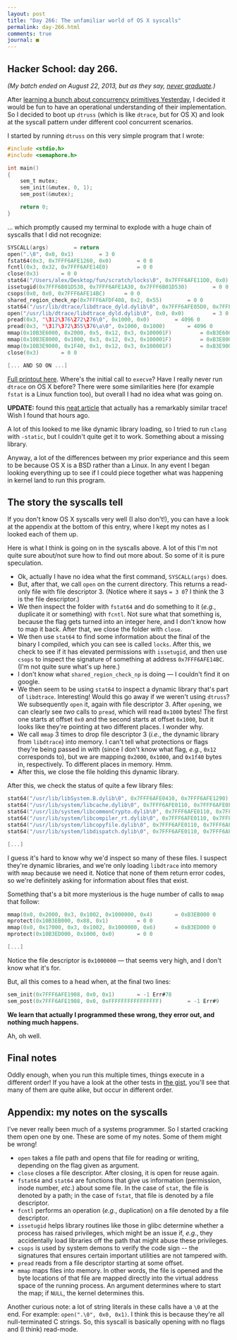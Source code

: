 ```yaml
---
layout: post
title: "Day 266: The unfamiliar world of OS X syscalls"
permalink: day-266.html
comments: true
journal: ■
---
```



## Hacker School: day 266.

*(My batch ended on August 22, 2013, but as they say, [never graduate](https://www.hackerschool.com/).)*


After [learning a bunch about concurrency primitives Yesterday](day-265.html), I decided it would be fun to have an operational understanding of their implementation. So I decided to boot up `dtruss` (which is like `dtrace`, but for OS X) and look at the syscall pattern under different cool concurrent scenarios.

I started by running `dtruss` on this very simple program that I wrote:

```c
#include <stdio.h>
#include <semaphore.h>

int main()
{
    sem_t mutex;
    sem_init(&mutex, 0, 1);
    sem_post(&mutex);

    return 0;
}
```

... which promptly caused my terminal to explode with a huge chain of syscalls that I did not recognize:

```c
SYSCALL(args) 		 = return
open(".\0", 0x0, 0x1)		 = 3 0
fstat64(0x3, 0x7FFF6AFE1260, 0x0)		 = 0 0
fcntl(0x3, 0x32, 0x7FFF6AFE14E0)		 = 0 0
close(0x3)		 = 0 0
stat64("/Users/alex/Desktop/fun/scratch/locks\0", 0x7FFF6AFE11D0, 0x0)		 = 0 0
issetugid(0x7FFF6B01D530, 0x7FFF6AFE1A30, 0x7FFF6B01D530)		 = 0 0
csops(0x0, 0x0, 0x7FFF6AFE14BC)		 = 0 0
shared_region_check_np(0x7FFF6AFDF408, 0x2, 0x55)		 = 0 0
stat64("/usr/lib/dtrace/libdtrace_dyld.dylib\0", 0x7FFF6AFE05D0, 0x7FFF6AFE14C0)		 = 0 0
open("/usr/lib/dtrace/libdtrace_dyld.dylib\0", 0x0, 0x0)		 = 3 0
pread(0x3, "\312\376\272\276\0", 0x1000, 0x0)		 = 4096 0
pread(0x3, "\317\372\355\376\a\0", 0x1000, 0x1000)		 = 4096 0
mmap(0x10B3E6000, 0x2000, 0x5, 0x12, 0x3, 0x100001F)		 = 0xB3E6000 0
mmap(0x10B3E8000, 0x1000, 0x3, 0x12, 0x3, 0x100001F)		 = 0xB3E8000 0
mmap(0x10B3E9000, 0x1F40, 0x1, 0x12, 0x3, 0x100001F)		 = 0xB3E9000 0
close(0x3)		 = 0 0

[... AND SO ON ...]
```

[Full printout here](https://gist.github.com/hausdorff/9226737#file-dtrace-output-for-very-simple-lock-test). Where's the initial call to `execve`? Have I really never run `dtrace` on OS X before? There were some similarities here (for example `fstat` is a Linux function too), but overall I had no idea what was going on.

**UPDATE:** found this [neat article](https://people.gnome.org/~newren/tutorials/developing-with-gnome/html/ch03s02.html) that actually has a remarkably similar trace! Wish I found that hours ago.

A lot of this looked to me like dynamic library loading, so I tried to run `clang` with `-static`, but I couldn't quite get it to work. Something about a missing library.

Anyway, a lot of the differences between my prior experiance and this seem to be because OS X is a BSD rather than a Linux. In any event I began looking everything up to see if I could piece together what was happening in kernel land to run this program.


## The story the syscalls tell

If you don't know OS X syscalls very well (I also don't!), you can have a look at the appendix at the bottom of this entry, where I kept my notes as I looked each of them up.

Here is what I think is going on in the syscalls above. A lot of this I'm not quite sure about/not sure how to find out more about. So some of it is pure speculation.

* Ok, actually I have no idea what the first command, `SYSCALL(args)` does.
* But, after that, we call `open` on the current directory. This returns a read-only file with file descriptor 3. (Notice where it says `= 3 0`? I think the 3 is the file descriptor.)
* We then inspect the folder with `fstat64` and do something to it (*e.g.*, duplicate it or something) with `fcntl`. Not sure what that something is, because the flag gets turned into an integer here, and I don't know how to map it back. After that, we close the folder with `close`.
* We then use `stat64` to find some information about the final of the binary I compiled, which you can see is called `locks`. After this, we check to see if it has elevated permissions with `issetugid`, and then use `csops` to inspect the signature of something at address `0x7FFF6AFE14BC`. (I'm not quite sure what's up here.)
* I don't know what `shared_region_check_np` is doing &mdash; I couldn't find it on google.
* We then seem to be using `stat64` to inspect a dynamic library that's part of `libdtrace`. Interesting! Would this go away if we weren't using `dtruss`? We subsequently `open` it, again with file descriptor 3. After `open`ing, we can clearly see *two* calls to `pread`, which will read `0x1000` bytes! The first one starts at offset `0x0` and the second starts at offset `0x1000`, but it looks like they're pointing at two different places. I wonder why.
* We call `mmap` 3 times to drop file descriptor 3 (*i.e.*, the dynamic library from `libdtrace`) into memory. I can't tell what protections or flags they're being passed in with (since I don't know what flag, *e.g.*, `0x12` corresponds to), but we are mapping `0x2000`, `0x1000`, and `0x1f40` bytes in, respectively. To different places in memory. Hmm.
* After this, we close the file holding this dynamic library.

After this, we check the status of quite a few library files:

```c
stat64("/usr/lib/libSystem.B.dylib\0", 0x7FFF6AFE0410, 0x7FFF6AFE1290)		 = 0 0
stat64("/usr/lib/system/libcache.dylib\0", 0x7FFF6AFE0110, 0x7FFF6AFE0F90)		 = 0 0
stat64("/usr/lib/system/libcommonCrypto.dylib\0", 0x7FFF6AFE0110, 0x7FFF6AFE0F90)		 = 0 0
stat64("/usr/lib/system/libcompiler_rt.dylib\0", 0x7FFF6AFE0110, 0x7FFF6AFE0F90)		 = 0 0
stat64("/usr/lib/system/libcopyfile.dylib\0", 0x7FFF6AFE0110, 0x7FFF6AFE0F90)		 = 0 0
stat64("/usr/lib/system/libdispatch.dylib\0", 0x7FFF6AFE0110, 0x7FFF6AFE0F90)		 = 0 0

[...]
```

I guess it's hard to know why we'd inspect so many of these files. I suspect they're dynamic libraries, and we're only loading `libdtrace` into memory with `mmap` because we need it. Notice that none of them return error codes, so we're definitely asking for information about files that exist.

Something that's a bit more mysterious is the huge number of calls to `mmap` that follow:

```c
mmap(0x0, 0x2000, 0x3, 0x1002, 0x1000000, 0x4)		 = 0xB3EB000 0
mprotect(0x10B3EB000, 0x88, 0x1)		 = 0 0
mmap(0x0, 0x17000, 0x3, 0x1002, 0x1000000, 0x6)		 = 0xB3ED000 0
mprotect(0x10B3ED000, 0x1000, 0x0)		 = 0 0

[...]
```

Notice the file descriptor is `0x1000000` &mdash; that seems very high, and I don't know what it's for.


But, all this comes to a head when, at the final two lines:

```c
sem_init(0x7FFF6AFE1908, 0x0, 0x1)		 = -1 Err#78
sem_post(0x7FFF6AFE1908, 0x0, 0xFFFFFFFFFFFFFFFF)		 = -1 Err#9
```

**We learn that actually I programmed these wrong, they error out, and nothing much happens.**

Ah, oh well.


## Final notes

Oddly enough, when you run this multiple times, things execute in a different order! If you have a look at the other tests in [the gist](https://gist.github.com/hausdorff/9226737), you'll see that many of them are quite alike, but occur in different order.


## Appendix: my notes on the syscalls

I've never really been much of a systems programmer. So I started cracking them open one by one. These are some of my notes. Some of them might be wrong!

* `open` takes a file path and opens that file for reading or writing, depending on the flag given as argument.
* `close` closes a file descriptor. After closing, it is open for reuse again.
* `fstat64` and `stat64` are functions that give us information (permission, inode number, *etc*.) about some file. In the case of `stat`, the file is denoted by a path; in the case of `fstat`, that file is denoted by a file descriptor.
* `fcntl` performs an operation (*e.g.*, duplication) on a file denoted by a file descriptor.
* `issetugid` helps library routines like those in glibc determine whether a process has raised privileges, which might be an issue if, *e.g.*, they accidentally load libraries off the path that might abuse these privileges.
* `csops` is used by system demons to verify the code sign -- the signatures that ensures certain important utilities are not tampered with.
* `pread` reads from a file descriptor starting at some offset.
* `mmap` maps files into memory. In other words, the file is opened and the byte locations of that file are mapped directly into the virtual address space of the running process. An argument determines where to start the map; if `NULL`, the kernel determines this.

Another curious note: a lot of string literals in these calls have a `\0` at the end. For example: `open(".\0", 0x0, 0x1)`. I think this is because they're all null-terminated C strings. So, this syscall is basically opening with no flags and (I think) read-mode.
